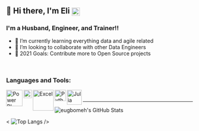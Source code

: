 ## 👋 Hi there, I'm Eli [<img align="center" alt="eugbomeh | LinkedIn" width="22px" src="https://www.flaticon.com/svg/static/icons/svg/174/174857.svg" />][linkedin]

### I'm a Husband, Engineer, and Trainer!!


- 🌱 I’m currently learning everything data and agile related
- 👯 I’m looking to collaborate with other Data Engineers
- 🥅 2021 Goals: Contribute more to Open Source projects

<br />

### Languages and Tools:

<img align="left" alt="Power BI" width="44px" src="https://www.onmsft.com/wp-content/uploads/2020/10/newpowerbiicon.jpg" />
<img align="left" alt="SQL" width="22px" src="https://icon-library.com/images/sql-icon/sql-icon-8.jpg" />
<img align="left" alt="Excel" width="56px" src="https://download.logo.wine/logo/Microsoft_Excel/Microsoft_Excel-Logo.wine.png" />
<img align="left" alt="Python" width="30px" src="https://cdn3.iconfinder.com/data/icons/logos-and-brands-adobe/512/267_Python-512.png" />
<img align="left" alt="Julia" width="40px" src="https://cdn.icon-icons.com/icons2/1381/PNG/128/julia_94934.png" />




<br />

---

<img align="center" alt="eugbomeh's GitHub Stats" src="https://github-readme-stats.vercel.app/api?username=eugbomeh&show_icons=true&hide_border=true&theme=dracula" />


< ![Top Langs](https://github-readme-stats.vercel.app/api/top-langs/?username=eugbomeh&langs_count=8&theme=dracula) />

[website]: https://eutomatics.com
[youtube]: https://youtube.com/eutomatics
[linkedin]: https://linkedin.com/in/eugbomeh